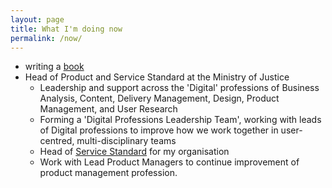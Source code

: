```yaml
---
layout: page
title: What I'm doing now
permalink: /now/
---
```


* writing a [book](https://scottcolfer.com/2020/12/14/book-update-december-2020.html)
* Head of Product and Service Standard at the Ministry of Justice
  - Leadership and support across the 'Digital' professions of Business Analysis, Content, Delivery Management, Design, Product Management, and User Research
  - Forming a 'Digital Professions Leadership Team', working with leads of Digital professions to improve how we work together in user-centred, multi-disciplinary teams
  - Head of [Service Standard](https://www.gov.uk/service-manual/service-standard) for my organisation
  - Work with Lead Product Managers to continue improvement of product management profession.

